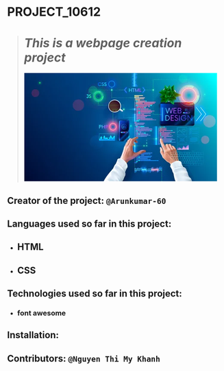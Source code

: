 # PROJECT_10612

> # _This is a webpage creation project_
>
> ![](bg.jpg)

## Creator of the project: `@Arunkumar-60`

## Languages used so far in this project:

- ## HTML
- ## CSS

## Technologies used so far in this project:

- ### font awesome

## Installation:

## Contributors: `@Nguyen Thi My Khanh`
